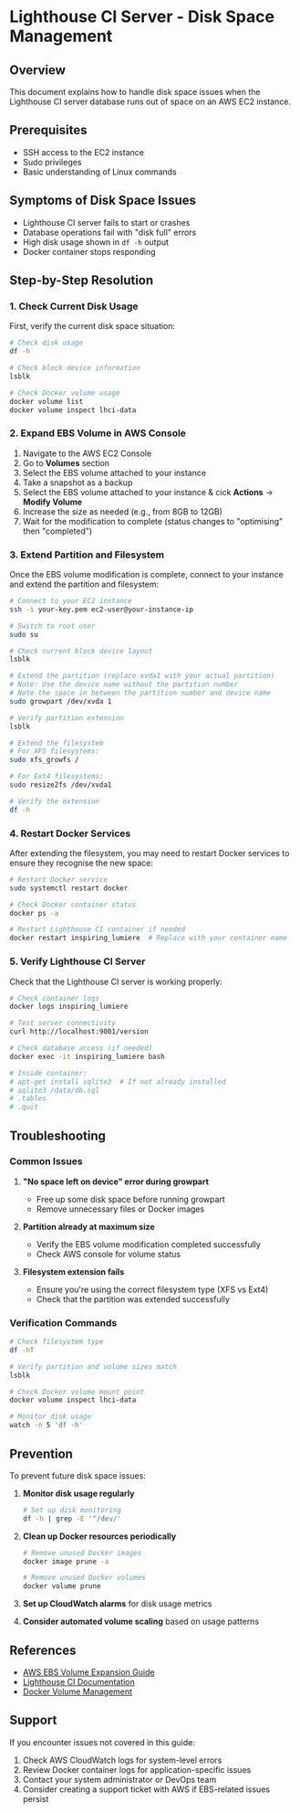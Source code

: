 # Lighthouse CI Server - Disk Space Management

## Overview

This document explains how to handle disk space issues when the Lighthouse
CI server database runs out of space on an AWS EC2 instance.

## Prerequisites

- SSH access to the EC2 instance
- Sudo privileges
- Basic understanding of Linux commands

## Symptoms of Disk Space Issues

- Lighthouse CI server fails to start or crashes
- Database operations fail with "disk full" errors
- High disk usage shown in `df -h` output
- Docker container stops responding

## Step-by-Step Resolution

### 1. Check Current Disk Usage

First, verify the current disk space situation:

```bash
# Check disk usage
df -h

# Check block device information
lsblk

# Check Docker volume usage
docker volume list
docker volume inspect lhci-data
```

### 2. Expand EBS Volume in AWS Console

1. Navigate to the AWS EC2 Console
2. Go to **Volumes** section
3. Select the EBS volume attached to your instance
4. Take a snapshot as a backup
5. Select the EBS volume attached to your instance & cick **Actions** →
   **Modify Volume**
6. Increase the size as needed (e.g., from 8GB to 12GB)
7. Wait for the modification to complete (status changes to "optimising" then "completed")

### 3. Extend Partition and Filesystem

Once the EBS volume modification is complete, connect to your instance and
extend the partition and filesystem:

```bash
# Connect to your EC2 instance
ssh -i your-key.pem ec2-user@your-instance-ip

# Switch to root user
sudo su

# Check current block device layout
lsblk

# Extend the partition (replace xvda1 with your actual partition)
# Note: Use the device name without the partition number
# Note the space in between the partition number and device name
sudo growpart /dev/xvda 1

# Verify partition extension
lsblk

# Extend the filesystem
# For XFS filesystems:
sudo xfs_growfs /

# For Ext4 filesystems:
sudo resize2fs /dev/xvda1

# Verify the extension
df -h
```

### 4. Restart Docker Services

After extending the filesystem, you may need to restart Docker services
to ensure they recognise the new space:

```bash
# Restart Docker service
sudo systemctl restart docker

# Check Docker container status
docker ps -a

# Restart Lighthouse CI container if needed
docker restart inspiring_lumiere  # Replace with your container name
```

### 5. Verify Lighthouse CI Server

Check that the Lighthouse CI server is working properly:

```bash
# Check container logs
docker logs inspiring_lumiere

# Test server connectivity
curl http://localhost:9001/version

# Check database access (if needed)
docker exec -it inspiring_lumiere bash

# Inside container:
# apt-get install sqlite3  # If not already installed
# sqlite3 /data/db.sql
# .tables
# .quit
```

## Troubleshooting

### Common Issues

1. **"No space left on device" error during growpart**

   - Free up some disk space before running growpart
   - Remove unnecessary files or Docker images

2. **Partition already at maximum size**

   - Verify the EBS volume modification completed successfully
   - Check AWS console for volume status

3. **Filesystem extension fails**
   - Ensure you're using the correct filesystem type (XFS vs Ext4)
   - Check that the partition was extended successfully

### Verification Commands

```bash
# Check filesystem type
df -hT

# Verify partition and volume sizes match
lsblk

# Check Docker volume mount point
docker volume inspect lhci-data

# Monitor disk usage
watch -n 5 'df -h'
```

## Prevention

To prevent future disk space issues:

1. **Monitor disk usage regularly**

   ```bash
   # Set up disk monitoring
   df -h | grep -E '^/dev/'
   ```

2. **Clean up Docker resources periodically**

   ```bash
   # Remove unused Docker images
   docker image prune -a

   # Remove unused Docker volumes
   docker volume prune
   ```

3. **Set up CloudWatch alarms** for disk usage metrics

4. **Consider automated volume scaling** based on usage patterns

## References

- [AWS EBS Volume Expansion Guide](https://docs.aws.amazon.com/ebs/latest/userguide/recognize-expanded-volume-linux.html)
- [Lighthouse CI Documentation](https://github.com/GoogleChrome/lighthouse-ci)
- [Docker Volume Management](https://docs.docker.com/storage/volumes/)

## Support

If you encounter issues not covered in this guide:

1. Check AWS CloudWatch logs for system-level errors
2. Review Docker container logs for application-specific issues
3. Contact your system administrator or DevOps team
4. Consider creating a support ticket with AWS if EBS-related issues persist
